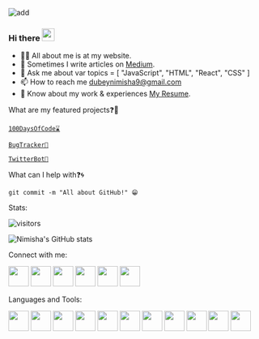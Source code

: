 ![add](https://user-images.githubusercontent.com/63512488/137741466-8794c6eb-bfeb-4f13-a346-20504c427ac3.jpeg)


### Hi there <img src="https://raw.githubusercontent.com/iampavangandhi/iampavangandhi/master/gifs/Hi.gif" width="25" height="25"/>

- 👨‍💻 All about me is at my website.
- 📝 Sometimes I write articles on [Medium](https://medium.com/).
- 💬 Ask me about var topics = [ "JavaScript", "HTML", "React", "CSS" ]
- 📫 How to reach me dubeynimisha9@gmail.com
- 📄 Know about my work & experiences [My Resume](https://drive.google.com/file/d/1Yn1CsXy92q98CYk5cWTySB4_CpY8Q9ej/view?usp=sharing).

What are my featured projects❓🚀

[```100DaysOfCode⌛```](https://github.com/nimishadebug/100-javascript-projects)

[```BugTracker🐛```](https://github.com/nimishadebug/BugTracker)

[```TwitterBot🤖```]()

What can I help with❓🌀

```git commit -m "All about GitHub!" 😁```

Stats:

 ![visitors](https://visitor-badge.glitch.me/badge?page_id=63512488&left_color=green&right_color=red)

![Nimisha's GitHub stats](https://github-readme-stats.vercel.app/api?username=nimishadebug&theme=dark&show_icons=true)

Connect with me:

<img src="https://camo.githubusercontent.com/a79c8028a36e9021ee36a97ea7c8077f69d5f1296d48ec593e95cfa6db33e2a5/68747470733a2f2f6564656e742e6769746875622e696f2f537570657254696e7949636f6e732f696d616765732f7376672f636f646570656e2e737667" width="40" height="40">  <img src="https://cdn3.iconfinder.com/data/icons/logos-and-brands-adobe/512/84_Dev-512.png" width="40" height="40">  <img src="https://cdn1.iconfinder.com/data/icons/logotypes/32/twitter-512.png" width="40" height="40">  <img src="https://cdn2.iconfinder.com/data/icons/social-media-2285/512/1_Linkedin_unofficial_colored_svg-512.png" width="40" height="40">  <img src="https://cdn2.iconfinder.com/data/icons/social-media-2285/512/1_Instagram_colored_svg_1-512.png" width="40" height="40">  <img src="https://cdn1.iconfinder.com/data/icons/social-media-circle-7/512/Circled_Medium_svg5-512.png" width="40" height="40"> 


Languages and Tools:

<img src="https://cdn1.iconfinder.com/data/icons/flat-and-simple-part-1/128/bootstrap-512.png" width="40" height="40">  <img src="https://cdn3.iconfinder.com/data/icons/file-extension-11/512/css-file-extension-format-digital-512.png" width="40" height="40">   <img src="https://cdn3.iconfinder.com/data/icons/luchesa-vol-9/128/Html-512.png" width="40" height="40">   <img src="https://cdn3.iconfinder.com/data/icons/social-media-2169/24/social_media_social_media_logo_git-512.png" width="40" height="40">   <img src="https://camo.githubusercontent.com/df12cb598044a3f38efc1f45e3580558c324cf8789b79487125044eeebcc4dee/68747470733a2f2f7777772e766563746f726c6f676f2e7a6f6e652f6c6f676f732f6865726f6b752f6865726f6b752d69636f6e2e737667" width="40" height="40">   <img src="https://raw.githubusercontent.com/devicons/devicon/master/icons/javascript/javascript-original.svg" width="40" height="40">   <img src="https://raw.githubusercontent.com/devicons/devicon/master/icons/mysql/mysql-original-wordmark.svg" width="40" height="40">   <img src="https://raw.githubusercontent.com/devicons/devicon/master/icons/php/php-original.svg" width="40" height="40">    <img src="https://camo.githubusercontent.com/93b32389bf746009ca2370de7fe06c3b5146f4c99d99df65994f9ced0ba41685/68747470733a2f2f7777772e766563746f726c6f676f2e7a6f6e652f6c6f676f732f676574706f73746d616e2f676574706f73746d616e2d69636f6e2e737667" width="40" height="40">    <img src="https://raw.githubusercontent.com/devicons/devicon/master/icons/react/react-original-wordmark.svg" width="40" height="40">  <img src="" width="40" height="40">   
                
             

